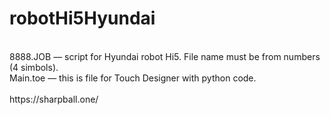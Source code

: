 ﻿# robotHi5Hyundai
<br/>
8888.JOB — script for Hyundai robot Hi5. File name must be from numbers (4 simbols).<br/>
Main.toe — this is file for Touch Designer with python code.<br/>
<br/>
https://sharpball.one/